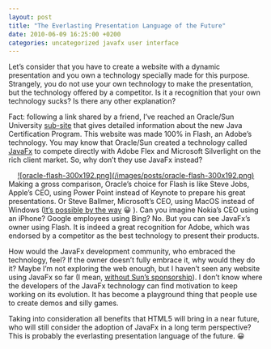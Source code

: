 ```yaml
---
layout: post
title: "The Everlasting Presentation Language of the Future"
date: 2010-06-09 16:25:00 +0200
categories: uncategorized javafx user interface
---
```


Let’s consider that you have to create a website with a dynamic presentation and you own a technology specially made for this purpose. Strangely, you do not use your own technology to make the presentation, but the technology offered by a competitor. Is it a recognition that your own technology sucks? Is there any other explanation?

Fact: following a link shared by a friend, I’ve reached an Oracle/Sun University <a href="http://content.yudu.com/A1h149/BRTG/resources/index.htm?referrerUrl=">sub-site</a> that gives detailed information about the new Java Certification Program. This website was made 100% in Flash, an Adobe’s technology. You may know that Oracle/Sun created a technology called <a href="http://javafx.com/">JavaFx</a> to compete directly with Adobe Flex and Microsoft Silverlight on the rich client market. So, why don’t they use JavaFx instead?

<div style="clear: both; text-align: center;"><a href="http://69.89.31.239/~hildeber/wp-content/uploads/2010/06/oracle-flash.png" style="margin-left: 1em; margin-right: 1em;">![oracle-flash-300x192.png](/images/posts/oracle-flash-300x192.png)</a></div>
Making a gross comparison, Oracle’s choice for Flash is like Steve Jobs, Apple’s CEO, using Power Point instead of Keynote to prepare his great presentations. Or Steve Ballmer, Microsoft’s CEO, using MacOS instead of Windows (<a href="http://69.89.31.239/~hildeber/?p=171">It’s possible by the way</a> 😀 ). Can you imagine Nokia’s CEO using an iPhone? Google employees using Bing? No. But you can see JavaFx’s owner using Flash. It is indeed a great recognition for Adobe, which was endorsed by a competitor as the best technology to present their products.

How would the JavaFx development community, who embraced the technology, feel? If the owner doesn’t fully embrace it, why would they do it? Maybe I’m not exploring the web enough, but I haven’t seen any website using JavaFx so far (I mean, <a href="http://69.89.31.239/~hildeber/?p=88">without Sun’s sponsorship</a>). I don’t know where the developers of the JavaFx technology can find motivation to keep working on its evolution. It has become a playground thing that people use to create demos and silly games.

Taking into consideration all benefits that HTML5 will bring in a near future, who will still consider the adoption of JavaFx in a long term perspective? This is probably the everlasting presentation language of the future. 😀
